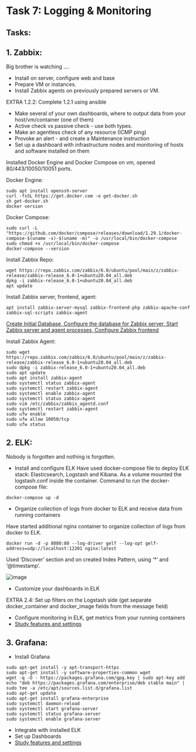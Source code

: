 # Task 7: Logging & Monitoring

## Tasks:

## 1. Zabbix:
Big brother is watching  ....
- Install on server, configure web and base
- Prepare VM or instances. 
- Install Zabbix agents on previously prepared servers or VM.

EXTRA 1.2.2: Complete 1.2.1 using ansible

- Make several of your own dashboards, where to output data from your host/vm/container (one of them)
- Active check vs passive check - use both types.
- Make an agentless check of any resource (ICMP ping)
- Provoke an alert - and create a Maintenance instruction
- Set up a dashboard with infrastructure nodes and monitoring of hosts and software installed on them

Installed Docker Engine and Docker Compose on vm, opened 80/443/10050/10051 ports.

Docker Engine:

```
sudo apt install openssh-server
curl -fsSL https://get.docker.com -o get-docker.sh
sh get-docker.sh
docker version
```

Docker Compose:

```
sudo curl -L "https://github.com/docker/compose/releases/download/1.29.1/docker-compose-$(uname -s)-$(uname -m)" -o /usr/local/bin/docker-compose
sudo chmod +x /usr/local/bin/docker-compose
docker-compose --version
```
Install Zabbix Repo:
```
wget https://repo.zabbix.com/zabbix/6.0/ubuntu/pool/main/z/zabbix-release/zabbix-release_6.0-1+ubuntu20.04_all.deb
dpkg -i zabbix-release_6.0-1+ubuntu20.04_all.deb
apt update
```
Install Zabbix server, frontend, agent: 
```
apt install zabbix-server-mysql zabbix-frontend-php zabbix-apache-conf zabbix-sql-scripts zabbix-agent
```
[Create Initial Database, Configure the database for Zabbix server, Start Zabbix server and agent processes, Configure Zabbix frontend](https://www.zabbix.com/download?zabbix=6.0&os_distribution=ubuntu&os_version=20.04_focal&db=mysql&ws=apache)

Install Zabbix Agent:
```
sudo wget https://repo.zabbix.com/zabbix/6.0/ubuntu/pool/main/z/zabbix-release/zabbix-release_6.0-1+ubuntu20.04_all.deb
sudo dpkg -i zabbix-release_6.0-1+ubuntu20.04_all.deb
sudo apt update
sudo apt install zabbix-agent
sudo systemctl status zabbix-agent
sudo systemctl restart zabbix-agent
sudo systemctl enable zabbix-agent
sudo systemctl status zabbix-agent
sudo vim /etc/zabbix/zabbix_agentd.conf
sudo systemctl restart zabbix-agent
sudo ufw enable
sudo ufw allow 10050/tcp
sudo ufw status
```


## 2. ELK:
Nobody is forgotten and nothing is forgotten.
- Install and configure ELK
Have used docker-compose file to deploy ELK stack: Elasticsearch, Logstash and Kibana. As a volume mounted the logstash.conf inside the container.
Command to run the docker-compose file:
```
docker-compose up -d
```

- Organize collection of logs from docker to ELK and receive data from running containers

Have started additional nginx container to organize collection of logs from docker to ELK. 

```
docker run -d -p 8080:80 --log-driver gelf --log-opt gelf-address=udp://localhost:12201 nginx:latest
```

Used ‘Discover’ section and on created Index Pattern, using ‘*’ and ‘@timestamp’.

![image](https://user-images.githubusercontent.com/85607071/159227133-a9a156bf-cc95-40a5-9067-f1595c7e4aee.png)

- Customize your dashboards in ELK

EXTRA 2.4: Set up filters on the Logstash side (get separate docker_container and docker_image fields from the message field)

- Configure monitoring in ELK, get metrics from your running containers
- [Study features and settings](https://www.elastic.co/elastic-stack/features)

## 3. Grafana:
- Install Grafana
```
sudo apt-get install -y apt-transport-https
sudo apt-get install -y software-properties-common wget
wget -q -O - https://packages.grafana.com/gpg.key | sudo apt-key add 
echo "deb https://packages.grafana.com/enterprise/deb stable main" | sudo tee -a /etc/apt/sources.list.d/grafana.list
sudo apt-get update
sudo apt-get install grafana-enterprise
sudo systemctl daemon-reload
sudo systemctl start grafana-server
sudo systemctl status grafana-server
sudo systemctl enable grafana-server
```
- Integrate with installed ELK
- Set up Dashboards
- [Study features and settings](https://www.plesk.com/blog/various/grafana-monitoring-solution/)
